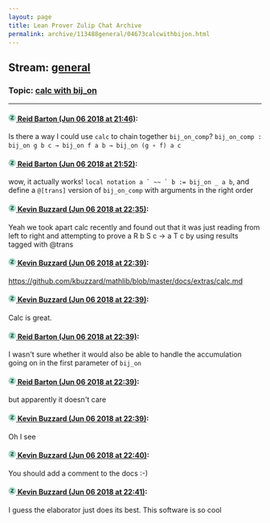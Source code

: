 ```yaml
---
layout: page
title: Lean Prover Zulip Chat Archive 
permalink: archive/113488general/04673calcwithbijon.html
---
```


## Stream: [general](index.html)
### Topic: [calc with bij_on](04673calcwithbijon.html)

---

#### [![Click to go to Zulip](../../assets/img/zulip2.png) Reid Barton (Jun 06 2018 at 21:46)](https://leanprover.zulipchat.com/#narrow/stream/113488-general/topic/calc%20with%20bij_on/near/127674091):
Is there a way I could use `calc` to chain together `bij_on_comp`?
`bij_on_comp : bij_on g b c → bij_on f a b → bij_on (g ∘ f) a c`

#### [![Click to go to Zulip](../../assets/img/zulip2.png) Reid Barton (Jun 06 2018 at 21:52)](https://leanprover.zulipchat.com/#narrow/stream/113488-general/topic/calc%20with%20bij_on/near/127674456):
wow, it actually works! ``local notation a ` ~~ ` b := bij_on _ a b``, and define a `@[trans]` version of `bij_on_comp` with arguments in the right order

#### [![Click to go to Zulip](../../assets/img/zulip2.png) Kevin Buzzard (Jun 06 2018 at 22:35)](https://leanprover.zulipchat.com/#narrow/stream/113488-general/topic/calc%20with%20bij_on/near/127676519):
Yeah we took apart calc recently and found out that it was just reading from left to right and attempting to prove a R b S c -> a T c by using results tagged with @trans

#### [![Click to go to Zulip](../../assets/img/zulip2.png) Kevin Buzzard (Jun 06 2018 at 22:39)](https://leanprover.zulipchat.com/#narrow/stream/113488-general/topic/calc%20with%20bij_on/near/127676710):
https://github.com/kbuzzard/mathlib/blob/master/docs/extras/calc.md

#### [![Click to go to Zulip](../../assets/img/zulip2.png) Kevin Buzzard (Jun 06 2018 at 22:39)](https://leanprover.zulipchat.com/#narrow/stream/113488-general/topic/calc%20with%20bij_on/near/127676713):
Calc is great.

#### [![Click to go to Zulip](../../assets/img/zulip2.png) Reid Barton (Jun 06 2018 at 22:39)](https://leanprover.zulipchat.com/#narrow/stream/113488-general/topic/calc%20with%20bij_on/near/127676725):
I wasn't sure whether it would also be able to handle the accumulation going on in the first parameter of `bij_on`

#### [![Click to go to Zulip](../../assets/img/zulip2.png) Reid Barton (Jun 06 2018 at 22:39)](https://leanprover.zulipchat.com/#narrow/stream/113488-general/topic/calc%20with%20bij_on/near/127676729):
but apparently it doesn't care

#### [![Click to go to Zulip](../../assets/img/zulip2.png) Kevin Buzzard (Jun 06 2018 at 22:39)](https://leanprover.zulipchat.com/#narrow/stream/113488-general/topic/calc%20with%20bij_on/near/127676731):
Oh I see

#### [![Click to go to Zulip](../../assets/img/zulip2.png) Kevin Buzzard (Jun 06 2018 at 22:40)](https://leanprover.zulipchat.com/#narrow/stream/113488-general/topic/calc%20with%20bij_on/near/127676784):
You should add a comment to the docs :-)

#### [![Click to go to Zulip](../../assets/img/zulip2.png) Kevin Buzzard (Jun 06 2018 at 22:41)](https://leanprover.zulipchat.com/#narrow/stream/113488-general/topic/calc%20with%20bij_on/near/127676823):
I guess the elaborator just does its best. This software is so cool

